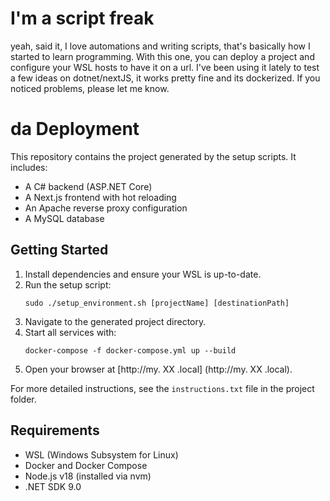 # I'm a script freak

yeah, said it, I love automations and writing scripts, that's basically how I started to learn programming.
With this one, you can deploy a project and configure your WSL hosts to have it on a url. 
I've been using it lately to test a few ideas on dotnet/nextJS, it works pretty fine and its dockerized.
If you noticed problems, please let me know.


# da Deployment

This repository contains the project generated by the setup scripts. It includes:

- A C# backend (ASP.NET Core)
- A Next.js frontend with hot reloading
- An Apache reverse proxy configuration
- A MySQL database

## Getting Started

1. Install dependencies and ensure your WSL is up-to-date.
2. Run the setup script:
   ```
   sudo ./setup_environment.sh [projectName] [destinationPath]
   ```
3. Navigate to the generated project directory.
4. Start all services with:
   ```
   docker-compose -f docker-compose.yml up --build
   ```
5. Open your browser at [http://my. X<projectName>X .local] (http://my.  X<projectName>X  .local).

For more detailed instructions, see the `instructions.txt` file in the project folder.

## Requirements

- WSL (Windows Subsystem for Linux)
- Docker and Docker Compose
- Node.js v18 (installed via nvm)
- .NET SDK 9.0

